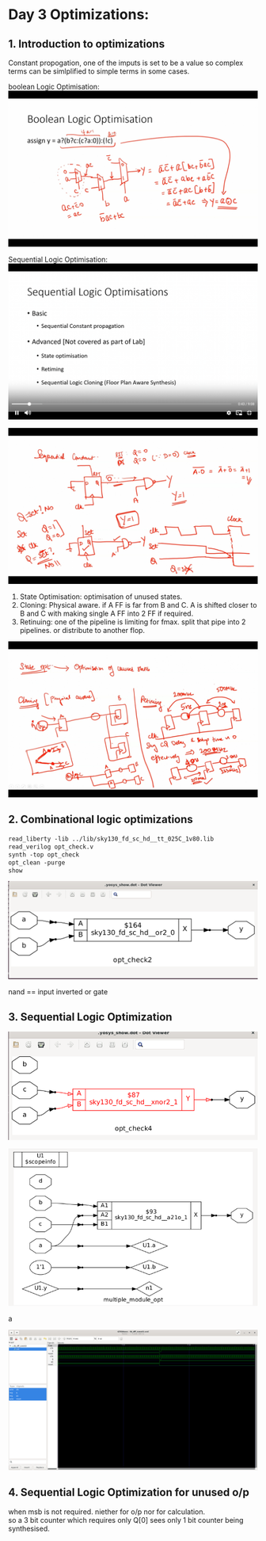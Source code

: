 # Day 3 Optimizations:

## 1. Introduction to optimizations

Constant propogation, one of the imputs is set to be a value so complex terms can be simlplified to simple terms in some cases. 

boolean Logic Optimisation: 
![alt text](image.png)

Sequential Logic Optimisation:
![alt text](image-2.png)

![alt text](image-3.png)

1. State Optimisation: optimisation of unused states.
2. Cloning: Physical aware. if A FF is far from B and C. A is shifted closer to B and C with making single A FF into 2 FF if required.
3. Retinuing: one of the pipeline is limiting for fmax. split that pipe into 2 pipelines. or distribute to another flop.

![alt text](image-4.png)

## 2. Combinational logic optimizations

```yosys
read_liberty -lib ../lib/sky130_fd_sc_hd__tt_025C_1v80.lib
read_verilog opt_check.v
synth -top opt_check
opt_clean -purge
show
```

![alt text](image-5.png)

nand == input inverted or gate  

## 3. Sequential Logic Optimization

![alt text](image-6.png)

![alt text](image-7.png)

a

![alt text](image-8.png)

## 4. Sequential Logic Optimization for unused o/p

when msb is not required. niether for o/p nor for calculation.  
so a 3 bit counter which requires only Q\[0\] sees only 1 bit counter being synthesised.    
